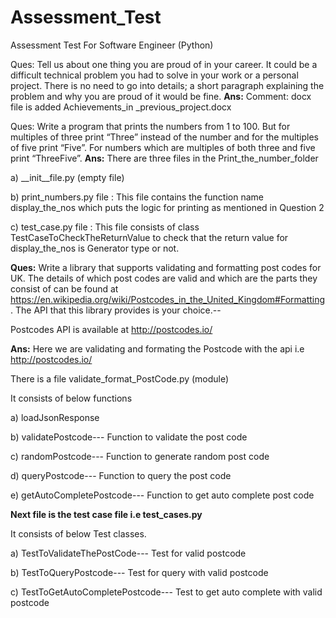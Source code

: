 # Assessment_Test
Assessment Test For Software Engineer (Python)

Ques: Tell us about one thing you are proud of in your career. It could be a difficult technical problem you had to solve in your work or a personal project. There is no need to go into details; a short paragraph explaining the problem and why you are proud of it would be fine.
**Ans:** Comment: docx file is added Achievements_in _previous_project.docx

Ques: Write a program that prints the numbers from 1 to 100. But for multiples of three print “Three” instead of the number and for the multiples of five print “Five”. For numbers which are multiples of both three and five print “ThreeFive”.
**Ans:** There are three files in the Print_the_number_folder

a) __init__file.py (empty file)

b) print_numbers.py file : This file contains the function name display_the_nos which puts the logic for printing as mentioned in Question 2

c) test_case.py file : This file consists of class TestCaseToCheckTheReturnValue to check that the return value for display_the_nos is Generator type or not.

**Ques:** Write a library that supports validating and formatting post codes for UK. The details of which post codes are valid and which are the parts they consist of can be found at https://en.wikipedia.org/wiki/Postcodes_in_the_United_Kingdom#Formatting. The API that this library provides is your choice.--

Postcodes API is available at http://postcodes.io/

**Ans:** Here we are validating and formating the Postcode with the api i.e http://postcodes.io/

There is a file validate_format_PostCode.py (module)

It consists of below functions

a) loadJsonResponse

b) validatePostcode--- Function to validate the post code

c) randomPostcode--- Function to generate random post code

d) queryPostcode--- Function to query the post code

e) getAutoCompletePostcode--- Function to get auto complete post code

**Next file is the test case file i.e test_cases.py**

It consists of below Test classes.

a) TestToValidateThePostCode--- Test for valid postcode

b) TestToQueryPostcode--- Test for query with valid postcode

c) TestToGetAutoCompletePostcode--- Test to get auto complete with valid postcode
